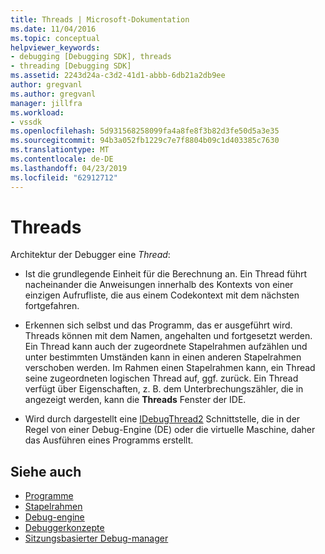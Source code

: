 ```yaml
---
title: Threads | Microsoft-Dokumentation
ms.date: 11/04/2016
ms.topic: conceptual
helpviewer_keywords:
- debugging [Debugging SDK], threads
- threading [Debugging SDK]
ms.assetid: 2243d24a-c3d2-41d1-abbb-6db21a2db9ee
author: gregvanl
ms.author: gregvanl
manager: jillfra
ms.workload:
- vssdk
ms.openlocfilehash: 5d931568258099fa4a8fe8f3b82d3fe50d5a3e35
ms.sourcegitcommit: 94b3a052fb1229c7e7f8804b09c1d403385c7630
ms.translationtype: MT
ms.contentlocale: de-DE
ms.lasthandoff: 04/23/2019
ms.locfileid: "62912712"
---
```

# <a name="threads"></a>Threads
Architektur der Debugger eine *Thread*:

- Ist die grundlegende Einheit für die Berechnung an. Ein Thread führt nacheinander die Anweisungen innerhalb des Kontexts von einer einzigen Aufrufliste, die aus einem Codekontext mit dem nächsten fortgefahren.

- Erkennen sich selbst und das Programm, das er ausgeführt wird. Threads können mit dem Namen, angehalten und fortgesetzt werden. Ein Thread kann auch der zugeordnete Stapelrahmen aufzählen und unter bestimmten Umständen kann in einen anderen Stapelrahmen verschoben werden. Im Rahmen einen Stapelrahmen kann, ein Thread seine zugeordneten logischen Thread auf, ggf. zurück. Ein Thread verfügt über Eigenschaften, z. B. dem Unterbrechungszähler, die in angezeigt werden, kann die **Threads** Fenster der IDE.

- Wird durch dargestellt eine [IDebugThread2](../../extensibility/debugger/reference/idebugthread2.md) Schnittstelle, die in der Regel von einer Debug-Engine (DE) oder die virtuelle Maschine, daher das Ausführen eines Programms erstellt.

## <a name="see-also"></a>Siehe auch
- [Programme](../../extensibility/debugger/programs.md)
- [Stapelrahmen](../../extensibility/debugger/stack-frames.md)
- [Debug-engine](../../extensibility/debugger/debug-engine.md)
- [Debuggerkonzepte](../../extensibility/debugger/debugger-concepts.md)
- [Sitzungsbasierter Debug-manager](../../extensibility/debugger/session-debug-manager.md)